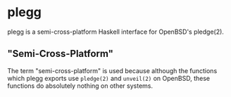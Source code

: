 # plegg
plegg is a semi-cross-platform Haskell interface for OpenBSD's pledge(2).
## "Semi-Cross-Platform"
The term "semi-cross-platform" is used because although the functions which plegg exports use `pledge(2)` and `unveil(2)` on OpenBSD, these functions do absolutely nothing on other systems.
